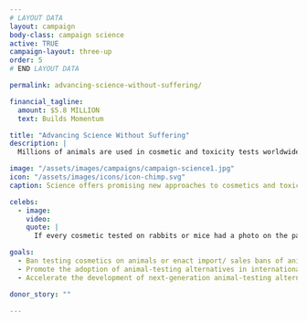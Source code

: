 ```yaml
---
# LAYOUT DATA
layout: campaign
body-class: campaign science
active: TRUE
campaign-layout: three-up
order: 5
# END LAYOUT DATA

permalink: advancing-science-without-suffering/

financial_tagline:
  amount: $5.8 MILLION
  text: Builds Momentum

title: "Advancing Science Without Suffering"
description: |
  Millions of animals are used in cosmetic and toxicity tests worldwide, despite growing recognition of flaws inherent in such tests. We’ve already partnered with Procter & Gamble to develop AltTox.org, a site dedicated to advancing non-animal methods of toxicity testing. We can build on that momentum to promote 21st-century science and speed the adoption of alternatives.

image: "/assets/images/campaigns/campaign-science1.jpg"
icon: "/assets/images/icons/icon-chimp.svg"
caption: Science offers promising new approaches to cosmetics and toxicity testing, saving animals from torturous lives in labs.

celebs:
  - image:
    video:
    quote: |
      If every cosmetic tested on rabbits or mice had a photo on the packaging showing these animals with weeping swollen eyes and inflamed skin, <em>I BELIEVE EVERYONE WOULD LEAVE CRUELTY ON THE SHELF.</em>—Paul McCartney<br>Musician, The Beatles

goals:
  - Ban testing cosmetics on animals or enact import/ sales bans of animal-tested cosmetics in three major markets and make progress toward ending mandatory cosmetics animal testing in China.
  - Promote the adoption of animal-testing alternatives in international industry regulations.
  - Accelerate the development of next-generation animal-testing alternatives by steering public and private funding toward non-animal technologies.

donor_story: ""

---
```

